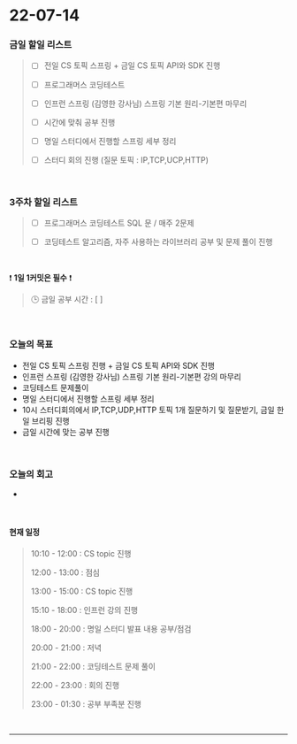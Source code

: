 # 22-07-14
 ### 금일 할일 리스트 

> - [ ]  전일 CS 토픽 스프링  + 금일 CS 토픽 API와 SDK 진행  
>
> - [ ]  프로그래머스 코딩테스트
>
> - [ ]  인프런 스프링 (김영한 강사님) 스프링 기본 원리-기본편 마무리
>
> - [ ]  시간에 맞춰 공부 진행
>
> - [ ]  명일 스터디에서 진행할 스프링 세부 정리
>
> - [ ]  스터디 회의 진행 (질문 토픽 : IP,TCP,UCP,HTTP)

<br/>

### 3주차 할일 리스트  

> - [ ]  프로그래머스 코딩테스트 SQL 문 / 매주 2문제  
>
> - [ ]  코딩테스트 알고리즘, 자주 사용하는 라이브러리 공부 및 문제 풀이 진행

<br/>

❗ **1일 1커밋은 필수** ❗
> 🕒 금일 공부 시간 :  [  ]    
  
<br/>

### 오늘의 목표
- 전일 CS 토픽 스프링 진행 + 금일 CS 토픽 API와 SDK 진행
- 인프런 스프링 (김영한 강사님) 스프링 기본 원리-기본편 강의 마무리
- 코딩테스트 문제풀이
- 명일 스터디에서 진행할 스프링 세부 정리
- 10시 스터디회의에서 IP,TCP,UDP,HTTP 토픽 1개 질문하기 및 질문받기, 금일 한일 브리핑 진행
- 금일 시간에 맞는 공부 진행


<br>

### 오늘의 회고
- 


<br>

#### 현재 일정  

> 10:10 - 12:00 : CS topic 진행
>
> 12:00 - 13:00 : 점심
>
> 13:00 - 15:00 : CS topic 진행
>
> 15:10 - 18:00 : 인프런 강의 진행
>
> 18:00 - 20:00 : 명일 스터디 발표 내용 공부/점검
>
> 20:00 - 21:00 : 저녁
>
> 21:00 - 22:00 : 코딩테스트 문제 풀이
>
> 22:00 - 23:00 : 회의 진행
>
> 23:00 - 01:30 : 공부 부족분 진행

<br/>

------------  
